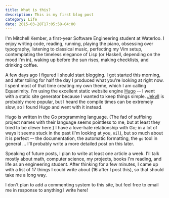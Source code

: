 ```yaml
---
title: What is this?
description: This is my first blog post
category: Life
date: 2015-03-28T17:05:58-04:00
---
```


I'm Mitchell Kember, a first-year Software Engineering student at Waterloo. I enjoy writing code, reading, running, playing the piano, obsessing over typography, listening to classical music, perfecting my Vim setup, contemplating the timeless elegance of Lisp (or Haskell, depending on the mood I'm in), waking up before the sun rises, making checklists, and drinking coffee.

A few days ago I figured I should start blogging. I got started this morning, and after toiling for half the day I produced what you're looking at right now. I spent most of that time creating my own theme, which I am calling Equanimity. I'm using the excellent static website engine [Hugo][1] -- I went with a static site generator because I wanted to keep things simple. [Jekyll][2] is probably more popular, but I heard the compile times can be extremely slow, so I found Hugo and went with it instead.

Hugo is written in the Go programming language. (The fad of suffixing project names with their language seems pointless to me, but at least they tried to be clever here.) I have a love-hate relationship with Go; in a lot of ways it seems stuck in the past (I'm looking at you, `nil`), but so much about it is perfect -- the documentation, the automatic formatting, the `go` tool in general ... I'll probably write a more detailed post on this later.

Speaking of future posts, I plan to write at least one article a week. I'll talk mostly about math, computer science, my projects,  books I'm reading, and life as an engineering student. After thinking for a few minutes, I came up with a list of 17 things I could write about (16 after I post this), so that should take me a long way.

I don't plan to add a commenting system to this site, but feel free to email me in response to anything I write here!

[1]: http://gohugo.io
[2]: http://jekyllrb.com
